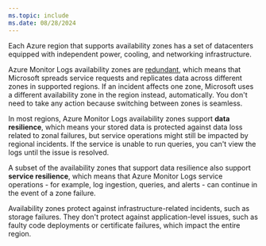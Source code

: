 ```yaml
---
ms.topic: include
ms.date: 08/28/2024
---
```


Each Azure region that supports availability zones has a set of datacenters equipped with independent power, cooling, and networking infrastructure. 

Azure Monitor Logs availability zones are [redundant](/azure/reliability/availability-zones-overview#zonal-and-zone-redundant-services), which means that Microsoft spreads service requests and replicates data across different zones in supported regions. If an incident affects one zone, Microsoft uses a different availability zone in the region instead, automatically. You don't need to take any action because switching between zones is seamless. 

In most regions, Azure Monitor Logs availability zones support **data resilience**, which means your stored data is protected against data loss related to zonal failures, but service operations might still be impacted by regional incidents. If the service is unable to run queries, you can't view the logs until the issue is resolved.

A subset of the availability zones that support data resilience also support **service resilience**, which means that Azure Monitor Logs service operations - for example, log ingestion, queries, and alerts - can continue in the event of a zone failure. 

Availability zones protect against infrastructure-related incidents, such as storage failures. They don't protect against application-level issues, such as faulty code deployments or certificate failures, which impact the entire region.